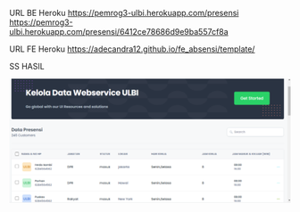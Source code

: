 URL BE Heroku
https://pemrog3-ulbi.herokuapp.com/presensi
https://pemrog3-ulbi.herokuapp.com/presensi/6412ce78686d9e9ba557cf8a

URL FE Heroku
https://adecandra12.github.io/fe_absensi/template/

SS HASIL

![pages](https://github.com/AdeCandra12/pemrog3/blob/main/Week6/Site/1214048/ss%20hasil.png)